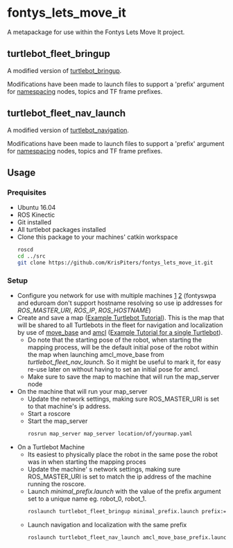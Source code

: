 # fontys_lets_move_it

A metapackage for use within the Fontys Lets Move It project.

## turtlebot_fleet_bringup

A modified version of [turtlebot_bringup](http://wiki.ros.org/turtlebot_bringup).

Modifications have been made to launch files to support a 'prefix' argument for [namespacing](http://wiki.ros.org/Names) nodes, topics and TF frame prefixes.


## turtlebot_fleet_nav_launch

A modified version of [turtlebot_navigation](http://wiki.ros.org/turtlebot_navigation).

Modifications have been made to launch files to support a 'prefix' argument for [namespacing](http://wiki.ros.org/Names) nodes, topics and TF frame prefixes.


## Usage

### Prequisites
- Ubuntu 16.04
- ROS Kinectic
- Git installed
- All turtlebot packages installed
- Clone this package to your machines' catkin workspace
  ```bash
  roscd
  cd ../src
  git clone https://github.com/KrisPiters/fontys_lets_move_it.git
  ```

### Setup
- Configure you network for use with multiple machines [1](http://wiki.ros.org/ROS/NetworkSetup) [2](http://wiki.ros.org/ROS/Tutorials/MultipleMachines) (fontyswpa and eduroam don't support hostname resolving so use ip addresses for *ROS_MASTER_URI*, *ROS_IP*, *ROS_HOSTNAME*)
- Create and save a map ([Example Turtlebot Tutorial](http://wiki.ros.org/turtlebot_navigation/Tutorials/indigo/Build%20a%20map%20with%20SLAM)). This is the map that will be shared to all Turtlebots in the fleet for navigation and localization by use of [move_base](http://wiki.ros.org/move_base) and [amcl](http://wiki.ros.org/amcl) ([Example Tutorial for a single Turtlebot](http://wiki.ros.org/turtlebot_navigation/Tutorials/indigo/Autonomously%20navigate%20in%20a%20known%20map)).
  - Do note that the starting pose of the robot, when starting the mapping process, will be the default initial pose of the robot within the map when launching amcl_move_base from *turtlebot_fleet_nav_launch*. So it might be useful to mark it, for easy re-use later on without having to set an initial pose for amcl.
  - Make sure to save the map to machine that will run the map_server node
- On the machine that will run your map_server
  - Update the network settings, making sure ROS_MASTER_URI is set to that machine's ip address.
  - Start a roscore
  - Start the map_server
    ```bash
    rosrun map_server map_server location/of/yourmap.yaml
    ```
- On a Turtlebot Machine
  - Its easiest to physically place the robot in the same pose the robot was in when starting the mapping proces
  - Update the machine' s network settings, making sure ROS_MASTER_URI is set to match the ip address of the machine running the roscore.
  - Launch *minimal_prefix.launch* with the value of the prefix argument set to a unique name eg. robot_0, robot_1.
    ```bash
    roslaunch turtlebot_fleet_bringup minimal_prefix.launch prefix:=robot_0
    ```
  - Launch navigation and localization with the same prefix
    ```bash
    roslaunch turtlebot_fleet_nav_launch amcl_move_base_prefix.launch prefix:=robot_0
    ```


  
 
